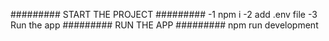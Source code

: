 ######### START THE PROJECT #########
-1 npm i
-2 add .env file
-3 Run the app
######### RUN THE APP #########
npm run development
